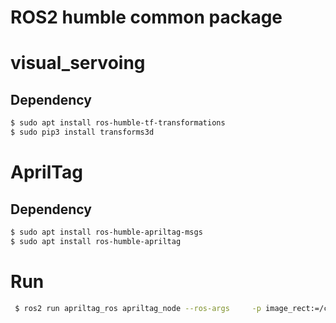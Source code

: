# ROS2 humble common package

# visual_servoing

## Dependency
```sh
$ sudo apt install ros-humble-tf-transformations
$ sudo pip3 install transforms3d
```
# AprilTag

## Dependency
```sh
$ sudo apt install ros-humble-apriltag-msgs
$ sudo apt install ros-humble-apriltag
```
# Run
```sh
 $ ros2 run apriltag_ros apriltag_node --ros-args     -p image_rect:=/camera/camera/color/image_raw     -p camera_info:=/camera/camera/color/camera_info     --params-file `ros2 pkg prefix apriltag_ros`/share/apriltag_ros/cfg/tags_36h11.yaml
```